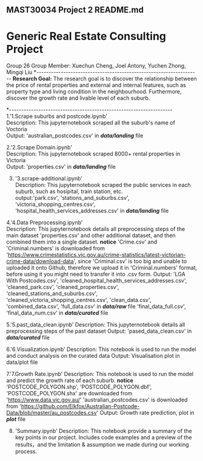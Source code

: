 ## MAST30034 Project 2 README.md
# Generic Real Estate Consulting Project
Group 26
Group Member: Xuechun Cheng, Joel Antony, Yuchen Zhong, Mingqi Liu
*-------------------------------------------------------------------
**Research Goal:** The research goal is to discover the relationship between the price of rental properties and external and internal features, such as property type and living condition in the neighbourhood. Furthermore, discover the growth rate and livable level of each suburb.

*-------------------------------------------------------------------
1.'1.Scrape suburbs and postcode.ipynb'    
  Description: This jupyternotebook scraped all the suburb's name of Voctoria   
  Output: 'australian_postcodes.csv' in ***data/landing*** file

2.'2.Scrape Domain.ipynb'   
  Description: This jupyternotebook scraped 8000+ rental properties in Victoria   
  Output: 'properties.csv' in ***data/landing*** file   

3. '3.scrape-additional.ipynb'   
   Description: This jupyternotebook scraped the public services in each suburb, such as hosipital, train station, etc.    
   output:'park.csv', 'stations_and_suburbs.csv', 'victoria_shopping_centres.csv', 'hospital_health_services_addresses.csv' in ***data/landing*** file   

4.'4.Data Preprocessing.ipynb'     
  Description: This jupyternotebook details all preprocessing steps of the main dataset 'properties.csv' and other additional dataset, and then combined them into a single dataset. 
  **notice** 'Crime.csv' and 'Criminal.numbers' is downloaded from 'https://www.crimestatistics.vic.gov.au/crime-statistics/latest-victorian-crime-data/download-data', since 'Criminal.csv' is too big and unable to uploaded it onto Github, therefore we upload it in 'Criminal.numbers' format, before using it you might need to transfer it into .csv form.
  Output: 'LGA With Postcodes.csv', 'cleaned_hospital_health_services_addresses.csv', 'cleaned_park.csv', 'cleaned_properties.csv', 'cleaned_stations_and_suburbs.csv', 'cleaned_victoria_shopping_centres.csv',  'clean_data.csv', 'combined_data.csv', 'full_data.csv' in ***data/raw*** file 'final_data_full.csv', 'final_data_num.csv' in ***data/curated*** file

5.'5.past_data_clean.ipynb'
  Description: This jupyternotebook details all preprocessing steps of the past dataset
  Output: 'pased_data_clean.csv' in ***data/curated*** file

6.'6.Visualization.ipynb'
  Description: This notebook is used to run the model and conduct analysis on the curated data
  Output: Visualisation plot in data/plot file

7.'7.Growth Rate.ipynb'
  Description: This notebook is used to run the model and predict the growth rate of each suburb.
        **notice** 'POSTCODE_POLYGON.shp', 'POSTCODE_POLYGON.dbf', 'POSTCODE_POLYGON.shx' are downloaded from 'https://www.data.vic.gov.au/'
                   'australian_postcodes.csv' is downloaded from 'https://github.com/Elkfox/Australian-Postcode-Data/blob/master/au_postcodes.csv'
  Output: Growth rate prediction, plot in ***plot*** file

8. 'Summary.ipynb'
   Description: This notebook provide a summary of the key points in our project. Includes code examples and a preview of the results，and the limitation & assumption we made during our working process.
